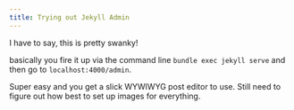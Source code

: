 ```yaml
---
title: Trying out Jekyll Admin
---
```


I have to say, this is pretty swanky!

basically you fire it up via the command line `bundle exec jekyll serve` and then go to `localhost:4000/admin`.

Super easy and you get a slick WYWIWYG post editor to use.  Still need to figure out how best to set up images for everything.